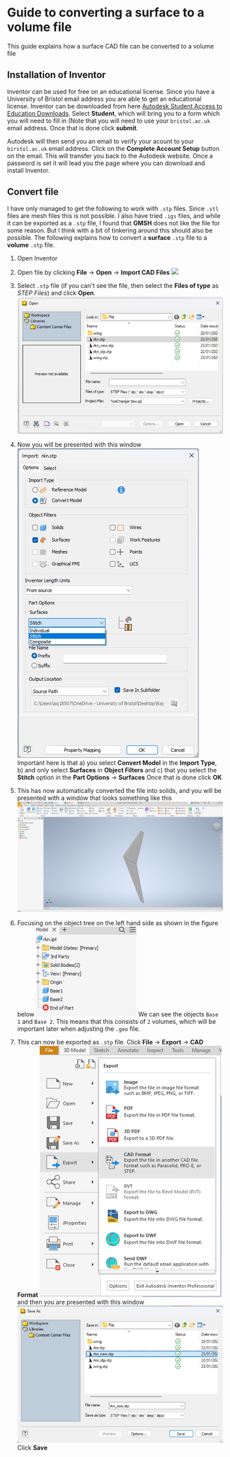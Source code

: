 # Guide to converting a surface to a volume file

This guide explains how a surface CAD file can be converted to a volume file

## Installation of Inventor

Inventor can be used for free on an educational license. Since you have a University of Bristol email address you are able to get an educational license. Inventor can be downloaded from here [Autodesk Student Access to Education Downloads](https://www.autodesk.com/education/edu-software/overview#INVPROSA). Select **Student**, which will bring you to a form which you will need to fill in (Note that you will need to use your `bristol.ac.uk` email address. Once that is done click **submit**.

Autodesk will then send you an email to verify your acount to your `birstol.ac.uk` email address. Click on the **Complete Account Setup** button on the email. This will transfer you back to the Autodesk website. Once a password is set it will lead you the page where you can download and install Inventor.

## Convert file

I have only managed to get the following to work with `.stp` files. Since `.stl` files are mesh files this is not possible. I also have tried `.igs` files, and while it can be exported as a `.stp` file, I found that **GMSH** does not like the file for some reason. But I think with a bit of tinkering around this should also be possible. The following explains how to convert a **surface** `.stp` file to a **volume** `.stp` file.

1. Open Inventor
  
2. Open file by clicking **File** → **Open** → **Import CAD Files**
  ![](figure/2025-01-23-09-27-53-image.png)
  
3. Select `.stp` file (if you can't see the file, then select the **Files of type** as *STEP Files*) and click **Open**. ![](figures\2025-01-23-11-43-00-image.png?msec=1737632580131) 
  
4. Now you will be presented with this window
  ![](figures\2025-01-23-12-41-24-image.png?msec=1737636084264) 
  Important here is that
  a) you select **Convert Model** in the **Import Type**,
  b) and only select **Surfaces** in **Object Filters** and
  c) that you select the **Stitch** option in the **Part Options** → **Surfaces**
  Once that is done click **OK**
  
5. This has now automatically converted the file into solids, and you will be presented with a window that looks something like this
  ![](figures\2025-01-23-12-48-36-image.png?msec=1737636517079)
  
6. Focusing on the object tree on the left hand side as shown in the figure below
  ![](figures\2025-01-23-12-50-00-image.png?msec=1737636600046)
  We can see the objects `Base 1` and `Base 2`. This means that this consists of `2` volumes, which will be important later when adjusting the `.geo` file.
  
7. This can now be exported as `.stp` file. Click **File** → **Export** → **CAD Format**
  ![](figures\2025-01-23-12-53-50-image.png?msec=1737636830796) 
  and then you are presented with this window
  ![](figures\2025-01-23-12-55-04-image.png?msec=1737636904092) 
  Click **Save**